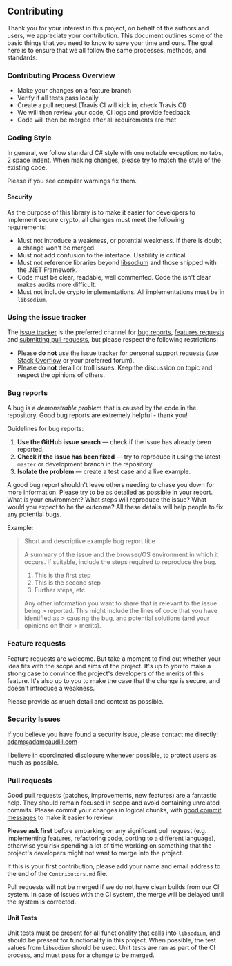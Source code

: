 ## Contributing

Thank you for your interest in this project, on behalf of the authors and users, we appreciate your contribution. This document outlines some of the basic things that you need to know to save your time and ours. The goal here is to ensure that we all follow the same processes, methods, and standards.

### Contributing Process Overview

* Make your changes on a feature branch
* Verify if all tests pass locally
* Create a pull request (Travis CI will kick in, check Travis CI)
* We will then review your code, CI logs and provide feedback
* Code will then be merged after all requirements are met

### Coding Style

In general, we follow standard C# style with one notable exception: no tabs, 2 space indent. When making changes, please try to match the style of the existing code.

Please if you see compiler warnings fix them.

#### Security

As the purpose of this library is to make it easier for developers to implement secure crypto, all changes must meet the following requirements:

 * Must not introduce a weakness, or potential weakness. If there is doubt, a change won't be merged.
 * Must not add confusion to the interface. Usability is critical.
 * Must not reference libraries beyond [libsodium](https://github.com/jedisct1/libsodium) and those shipped with the .NET Framework.
 * Code must be clear, readable, well commented. Code the isn't clear makes audits more difficult.
 * Must not include crypto implementations. All implementations must be in `libsodium`.

### Using the issue tracker

The [issue tracker](https://github.com/adamcaudill/libsodium-net/issues?state=open) is the preferred channel for [bug reports](#bug-reports), [features requests](#feature-requests) and [submitting pull requests](#pull-requests), but please respect the following restrictions:

 * Please **do not** use the issue tracker for personal support requests (use [Stack Overflow](http://stackoverflow.com) or your preferred forum).
 * Please **do not** derail or troll issues. Keep the discussion on topic and respect the opinions of others.

### Bug reports

A bug is a _demonstrable problem_ that is caused by the code in the repository. Good bug reports are extremely helpful - thank you!

Guidelines for bug reports:

 1. **Use the GitHub issue search** &mdash; check if the issue has already been reported.
 2. **Check if the issue has been fixed** &mdash; try to reproduce it using the latest `master` or development branch in the repository.
 3. **Isolate the problem** &mdash; create a test case and a live example.

A good bug report shouldn't leave others needing to chase you down for more information. Please try to be as detailed as possible in your report. What is your environment? What steps will reproduce the issue? What would you expect to be the outcome? All these details will help people to fix any potential bugs.

Example:

> Short and descriptive example bug report title
>
> A summary of the issue and the browser/OS environment in which it occurs. If suitable, include the steps required to reproduce the bug.
>
> 1. This is the first step
> 2. This is the second step
> 3. Further steps, etc.
>
> Any other information you want to share that is relevant to the issue being > reported. This might include the lines of code that you have identified as > causing the bug, and potential solutions (and your opinions on their > merits).

### Feature requests

Feature requests are welcome. But take a moment to find out whether your idea fits with the scope and aims of the project. It's up to *you* to make a strong case to convince the project's developers of the merits of this feature. It's also up to you to make the case that the change is secure, and doesn't introduce a weakness.

Please provide as much detail and context as possible.

### Security Issues

If you believe you have found a security issue, please contact me directly: adam@adamcaudill.com

I believe in coordinated disclosure whenever possible, to protect users as much as possible.

### Pull requests

Good pull requests (patches, improvements, new features) are a fantastic help. They should remain focused in scope and avoid containing unrelated commits. Please commit your changes in logical chunks, with [good commit messages](http://tbaggery.com/2008/04/19/a-note-about-git-commit-messages.html) to make it easier to review.

**Please ask first** before embarking on any significant pull request (e.g. implementing features, refactoring code, porting to a different language), otherwise you risk spending a lot of time working on something that the project's developers might not want to merge into the project.

If this is your first contribution, please add your name and email address to the end of the `Contributors.md` file.

Pull requests will not be merged if we do not have clean builds from our CI system. In case of issues with the CI system, the merge will be delayed until the system is corrected.

#### Unit Tests

Unit tests must be present for all functionality that calls into `libsodium`, and should be present for functionality in this project. When possible, the test values from `libsodium` should be used. Unit tests are ran as part of the CI process, and must pass for a change to be merged.
